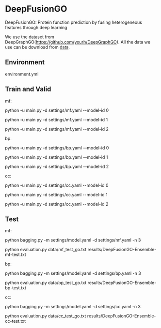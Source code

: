 # DeepFusionGO
DeepFusionGO: Protein function prediction by fusing heterogeneous features through deep learning

We use the dataset from DeepGraphGO(https://github.com/yourh/DeepGraphGO). 
All the data we use can be download from [data](https://drive.google.com/file/d/1d1NYUve6LZ4OZsD1cb56w1roWCkxcEQ2/view?usp=sharing).

## Environment

environment.yml

## Train and Valid
mf: 

python -u main.py -d settings/mf.yaml --model-id 0

python -u main.py -d settings/mf.yaml --model-id 1

python -u main.py -d settings/mf.yaml --model-id 2


bp:

python -u main.py -d settings/bp.yaml --model-id 0

python -u main.py -d settings/bp.yaml --model-id 1

python -u main.py -d settings/bp.yaml --model-id 2


cc:

python -u main.py -d settings/cc.yaml --model-id 0

python -u main.py -d settings/cc.yaml --model-id 1

python -u main.py -d settings/cc.yaml --model-id 2

## Test
mf:

python bagging.py -m settings/model.yaml -d settings/mf.yaml -n 3

python evaluation.py data/mf_test_go.txt results/DeepFusionGO-Ensemble-mf-test.txt


bp:

python bagging.py -m settings/model.yaml -d settings/bp.yaml -n 3

python evaluation.py data/bp_test_go.txt results/DeepFusionGO-Ensemble-bp-test.txt


cc:

python bagging.py -m settings/model.yaml -d settings/cc.yaml -n 3

python evaluation.py data/cc_test_go.txt results/DeepFusionGO-Ensemble-cc-test.txt
